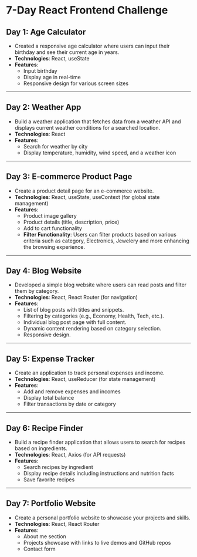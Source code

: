 

# 7-Day React Frontend Challenge


## Day 1: Age Calculator
- Created a responsive age calculator where users can input their birthday and see their current age in years.
- **Technologies**: React, useState
- **Features**:
  - Input birthday
  - Display age in real-time
  - Responsive design for various screen sizes

---

## Day 2: Weather App
- Build a weather application that fetches data from a weather API and displays current weather conditions for a searched location.
- **Technologies**: React
- **Features**:
  - Search for weather by city
  - Display temperature, humidity, wind speed, and a weather icon

---

## Day 3: E-commerce Product Page
- Create a product detail page for an e-commerce website.
- **Technologies**: React, useState, useContext (for global state management)
- **Features**:
  - Product image gallery
  - Product details (title, description, price)
  - Add to cart functionality
  - ****Filter Functionality****: Users can filter products based on various criteria such as category, Electronics, Jewelery and more enhancing the browsing experience.

---

## Day 4: Blog Website
- Developed a simple blog website where users can read posts and filter them by category.
- **Technologies**: React, React Router (for navigation)
- **Features**:
  - List of blog posts with titles and snippets.
  - Filtering by categories (e.g., Economy, Health, Tech, etc.).
  - Individual blog post page with full content.
  - Dynamic content rendering based on category selection.
  - Responsive design.
  
---

## Day 5: Expense Tracker
- Create an application to track personal expenses and income.
- **Technologies**: React, useReducer (for state management)
- **Features**:
  - Add and remove expenses and incomes
  - Display total balance
  - Filter transactions by date or category

---

## Day 6: Recipe Finder
- Build a recipe finder application that allows users to search for recipes based on ingredients.
- **Technologies**: React, Axios (for API requests)
- **Features**:
  - Search recipes by ingredient
  - Display recipe details including instructions and nutrition facts
  - Save favorite recipes

---

## Day 7: Portfolio Website
- Create a personal portfolio website to showcase your projects and skills.
- **Technologies**: React, React Router
- **Features**:
  - About me section
  - Projects showcase with links to live demos and GitHub repos
  - Contact form 
